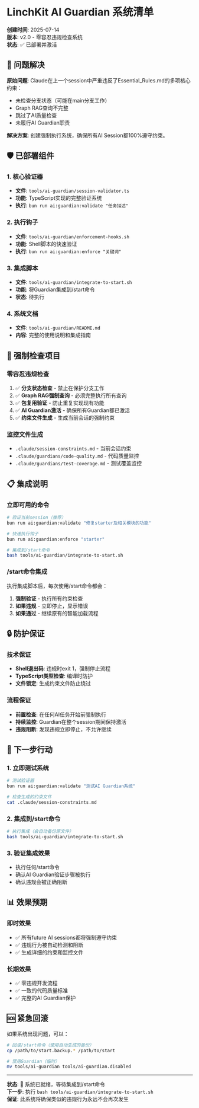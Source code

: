 # LinchKit AI Guardian 系统清单

**创建时间**: 2025-07-14  
**版本**: v2.0 - 零容忍违规检查系统  
**状态**: ✅ 已部署并激活

## 🎯 问题解决

**原始问题**: Claude在上一个session中严重违反了Essential_Rules.md的多项核心约束：
- 未检查分支状态（可能在main分支工作）
- Graph RAG查询不完整
- 跳过了AI质量检查
- 未履行AI Guardian职责

**解决方案**: 创建强制执行系统，确保所有AI Session都100%遵守约束。

## 🛡️ 已部署组件

### 1. 核心验证器
- **文件**: `tools/ai-guardian/session-validator.ts`
- **功能**: TypeScript实现的完整验证系统
- **执行**: `bun run ai:guardian:validate "任务描述"`

### 2. 执行钩子
- **文件**: `tools/ai-guardian/enforcement-hooks.sh`  
- **功能**: Shell脚本的快速验证
- **执行**: `bun run ai:guardian:enforce "关键词"`

### 3. 集成脚本
- **文件**: `tools/ai-guardian/integrate-to-start.sh`
- **功能**: 将Guardian集成到/start命令
- **状态**: 待执行

### 4. 系统文档
- **文件**: `tools/ai-guardian/README.md`
- **内容**: 完整的使用说明和集成指南

## 🚨 强制检查项目

### 零容忍违规检查
1. ✅ **分支状态检查** - 禁止在保护分支工作
2. ✅ **Graph RAG强制查询** - 必须完整执行所有查询
3. ✅ **包复用验证** - 防止重复实现现有功能
4. ✅ **AI Guardian激活** - 确保所有Guardian都已激活
5. ✅ **约束文件生成** - 生成当前会话的强制约束

### 监控文件生成
- `.claude/session-constraints.md` - 当前会话约束
- `.claude/guardians/code-quality.md` - 代码质量监控
- `.claude/guardians/test-coverage.md` - 测试覆盖监控

## 📋 集成说明

### 立即可用的命令
```bash
# 验证当前session（推荐）
bun run ai:guardian:validate "修复starter及相关模块的功能"

# 快速执行钩子
bun run ai:guardian:enforce "starter"

# 集成到/start命令
bash tools/ai-guardian/integrate-to-start.sh
```

### /start命令集成
执行集成脚本后，每次使用/start命令都会：
1. **强制验证** - 执行所有约束检查
2. **如果违规** - 立即停止，显示错误
3. **如果通过** - 继续原有的智能加载流程

## 🔒 防护保证

### 技术保证
- **Shell退出码**: 违规时exit 1，强制停止流程
- **TypeScript类型检查**: 编译时防护
- **文件锁定**: 生成约束文件防止绕过

### 流程保证  
- **前置检查**: 在任何AI任务开始前强制执行
- **持续监控**: Guardian在整个session期间保持激活
- **违规阻断**: 发现违规立即停止，不允许继续

## 🚀 下一步行动

### 1. 立即测试系统
```bash
# 测试验证器
bun run ai:guardian:validate "测试AI Guardian系统"

# 检查生成的约束文件
cat .claude/session-constraints.md
```

### 2. 集成到/start命令
```bash
# 执行集成（会自动备份原文件）
bash tools/ai-guardian/integrate-to-start.sh
```

### 3. 验证集成效果
- 执行任何/start命令
- 确认AI Guardian验证步骤被执行
- 确认违规会被正确阻断

## 📊 效果预期

### 即时效果
- ✅ 所有future AI sessions都将强制遵守约束
- ✅ 违规行为被自动检测和阻断
- ✅ 生成详细的约束和监控文件

### 长期效果
- ✅ 零违规开发流程
- ✅ 一致的代码质量标准
- ✅ 完整的AI Guardian保护

## 🆘 紧急回滚

如果系统出现问题，可以：
```bash
# 回滚/start命令（使用自动生成的备份）
cp /path/to/start.backup.* /path/to/start

# 禁用Guardian（临时）
mv tools/ai-guardian tools/ai-guardian.disabled
```

---

**状态**: 🔴 系统已就绪，等待集成到/start命令  
**下一步**: 执行 `bash tools/ai-guardian/integrate-to-start.sh`  
**保证**: 此系统将确保类似的违规行为永远不会再次发生